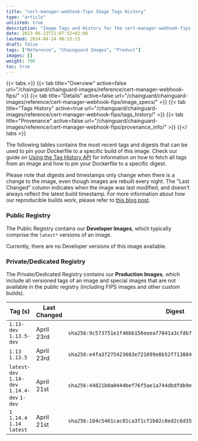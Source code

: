 ```yaml
---
title: "cert-manager-webhook-fips Image Tags History"
type: "article"
unlisted: true
description: "Image Tags and History for the cert-manager-webhook-fips Chainguard Image"
date: 2023-06-22T11:07:52+02:00
lastmod: 2024-04-24 00:53:13
draft: false
tags: ["Reference", "Chainguard Images", "Product"]
images: []
weight: 700
toc: true
---
```


{{< tabs >}}
{{< tab title="Overview" active=false url="/chainguard/chainguard-images/reference/cert-manager-webhook-fips/" >}}
{{< tab title="Details" active=false url="/chainguard/chainguard-images/reference/cert-manager-webhook-fips/image_specs/" >}}
{{< tab title="Tags History" active=true url="/chainguard/chainguard-images/reference/cert-manager-webhook-fips/tags_history/" >}}
{{< tab title="Provenance" active=false url="/chainguard/chainguard-images/reference/cert-manager-webhook-fips/provenance_info/" >}}
{{</ tabs >}}

The following tables contains the most recent tags and digests that can be used to pin your Dockerfile to a specific build of this image. Check our guide on [Using the Tag History API](/chainguard/chainguard-images/using-the-tag-history-api/) for information on how to fetch all tags from an image and how to pin your Dockerfile to a specific digest.

Please note that digests and timestamps only change when there is a change to the image, even though images are rebuilt every night. The "Last Changed" column indicates when the image was last modified, and doesn't always reflect the latest build timestamp. For more information about how our reproducible builds work, please refer to [this blog post](https://www.chainguard.dev/unchained/reproducing-chainguards-reproducible-image-builds).

### Public Registry
The Public Registry contains our **Developer Images**, which typically comprise the `latest*` versions of an image.

Currently, there are no Developer versions of this image available.

### Private/Dedicated Registry
The Private/Dedicated Registry contains our **Production Images**, which include all versioned tags of an image and special images that are not available in the public registry (including FIPS images and other custom builds).

| Tag (s)                                       | Last Changed | Digest                                                                    |
|-----------------------------------------------|--------------|---------------------------------------------------------------------------|
|  `1.13-dev` `1.13.5-dev`                      | April 23rd   | `sha256:9c573751e1f46bb156eeeaf7041a3cfdb729c3826a89c4bd48b9f025723eb243` |
|  `1.13` `1.13.5`                              | April 23rd   | `sha256:e4fa3f275423683e721099e8b52f713884ca4827a0e7ed552d2deb7612e503e9` |
|  `latest-dev` `1.14-dev` `1.14.4-dev` `1-dev` | April 21st   | `sha256:44821b0a0444bef76f5ae1a744dbdfdb9e51afb319662e32c843e7ae869d2eec` |
|  `1` `1.14.4` `1.14` `latest`                 | April 21st   | `sha256:184c5461cac81ca3f1cf2b02c0ed2c6d3532cb317bdd68875a5599076666a73e` |


